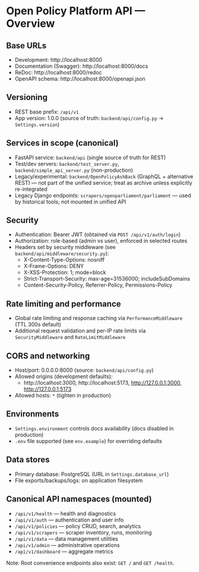 # Open Policy Platform API — Overview

## Base URLs
- Development: http://localhost:8000
- Documentation (Swagger): http://localhost:8000/docs
- ReDoc: http://localhost:8000/redoc
- OpenAPI schema: http://localhost:8000/openapi.json

## Versioning
- REST base prefix: `/api/v1`
- App version: 1.0.0 (source of truth: `backend/api/config.py` → `Settings.version`)

## Services in scope (canonical)
- FastAPI service: `backend/api` (single source of truth for REST)
- Test/dev servers: `backend/test_server.py`, `backend/simple_api_server.py` (non-production)
- Legacy/experimental: `backend/OpenPolicyAshBack` (GraphQL + alternative REST) — not part of the unified service; treat as archive unless explicitly re-integrated
- Legacy Django endpoints: `scrapers/openparliament/parliament` — used by historical tools; not mounted in unified API

## Security
- Authentication: Bearer JWT (obtained via `POST /api/v1/auth/login`)
- Authorization: role-based (admin vs user), enforced in selected routes
- Headers set by security middleware (see `backend/api/middleware/security.py`):
  - X-Content-Type-Options: nosniff
  - X-Frame-Options: DENY
  - X-XSS-Protection: 1; mode=block
  - Strict-Transport-Security: max-age=31536000; includeSubDomains
  - Content-Security-Policy, Referrer-Policy, Permissions-Policy

## Rate limiting and performance
- Global rate limiting and response caching via `PerformanceMiddleware` (TTL 300s default)
- Additional request validation and per-IP rate limits via `SecurityMiddleware` and `RateLimitMiddleware`

## CORS and networking
- Host/port: 0.0.0.0:8000 (source: `backend/api/config.py`)
- Allowed origins (development defaults):
  - http://localhost:3000, http://localhost:5173, http://127.0.0.1:3000, http://127.0.0.1:5173
- Allowed hosts: `*` (tighten in production)

## Environments
- `Settings.environment` controls docs availability (docs disabled in production)
- `.env` file supported (see `env.example`) for overriding defaults

## Data stores
- Primary database: PostgreSQL (URL in `Settings.database_url`)
- File exports/backups/logs: on application filesystem

## Canonical API namespaces (mounted)
- `/api/v1/health` — health and diagnostics
- `/api/v1/auth` — authentication and user info
- `/api/v1/policies` — policy CRUD, search, analytics
- `/api/v1/scrapers` — scraper inventory, runs, monitoring
- `/api/v1/data` — data management utilities
- `/api/v1/admin` — administrative operations
- `/api/v1/dashboard` — aggregate metrics

Note: Root convenience endpoints also exist: `GET /` and `GET /health`.